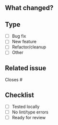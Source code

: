 ## What changed?

<!-- Brief description of your changes -->

## Type

- [ ] Bug fix
- [ ] New feature
- [ ] Refactor/cleanup
- [ ] Other

## Related issue

Closes #

## Checklist

- [ ] Tested locally
- [ ] No lint/type errors
- [ ] Ready for review
